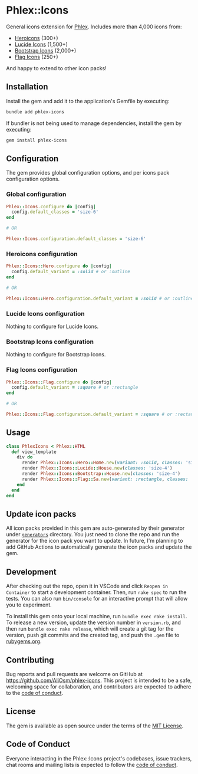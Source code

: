 # Phlex::Icons

General icons extension for [Phlex](https://phlex.fun). Includes more than 4,000 icons from:
- [Heroicons](https://heroicons.com) (300+)
- [Lucide Icons](https://lucide.dev/icons) (1,500+)
- [Bootstrap Icons](https://icons.getbootstrap.com) (2,000+)
- [Flag Icons](https://flagicons.lipis.dev) (250+)

And happy to extend to other icon packs!

## Installation

Install the gem and add it to the application's Gemfile by executing:

```bash
bundle add phlex-icons
```

If bundler is not being used to manage dependencies, install the gem by executing:

```bash
gem install phlex-icons
```

## Configuration

The gem provides global configuration options, and per icons pack configuration options.

### Global configuration

```ruby
Phlex::Icons.configure do |config|
  config.default_classes = 'size-6'
end

# OR

Phlex::Icons.configuration.default_classes = 'size-6'
```

### Heroicons configuration

```ruby
Phlex::Icons::Hero.configure do |config|
  config.default_variant = :solid # or :outline
end

# OR

Phlex::Icons::Hero.configuration.default_variant = :solid # or :outline
```

### Lucide Icons configuration

Nothing to configure for Lucide Icons.

### Bootstrap Icons configuration

Nothing to configure for Bootstrap Icons.

### Flag Icons configuration

```ruby
Phlex::Icons::Flag.configure do |config|
  config.default_variant = :square # or :rectangle
end

# OR

Phlex::Icons::Flag.configuration.default_variant = :square # or :rectangle
```

## Usage

```ruby
class PhlexIcons < Phlex::HTML
  def view_template
    div do
      render Phlex::Icons::Hero::Home.new(variant: :solid, classes: 'size-4')
      render Phlex::Icons::Lucide::House.new(classes: 'size-4')
      render Phlex::Icons::Bootstrap::House.new(classes: 'size-4')
      render Phlex::Icons::Flag::Sa.new(variant: :rectangle, classes: 'size-4')
    end
  end
end
```

## Update icon packs

All icon packs provided in this gem are auto-generated by their generator under [`generators`](/generators) directory. You just need to clone the repo and run the generator for the icon pack you want to update. In future, I'm planning to add GitHub Actions to automatically generate the icon packs and update the gem.

## Development

After checking out the repo, open it in VSCode and click `Reopen in Container` to start a development container. Then, run `rake spec` to run the tests. You can also run `bin/console` for an interactive prompt that will allow you to experiment.

To install this gem onto your local machine, run `bundle exec rake install`. To release a new version, update the version number in `version.rb`, and then run `bundle exec rake release`, which will create a git tag for the version, push git commits and the created tag, and push the `.gem` file to [rubygems.org](https://rubygems.org).

## Contributing

Bug reports and pull requests are welcome on GitHub at https://github.com/AliOsm/phlex-icons. This project is intended to be a safe, welcoming space for collaboration, and contributors are expected to adhere to the [code of conduct](https://github.com/AliOsm/phlex-icons/blob/master/CODE_OF_CONDUCT.md).

## License

The gem is available as open source under the terms of the [MIT License](https://opensource.org/licenses/MIT).

## Code of Conduct

Everyone interacting in the Phlex::Icons project's codebases, issue trackers, chat rooms and mailing lists is expected to follow the [code of conduct](https://github.com/AliOsm/phlex-icons/blob/master/CODE_OF_CONDUCT.md).
